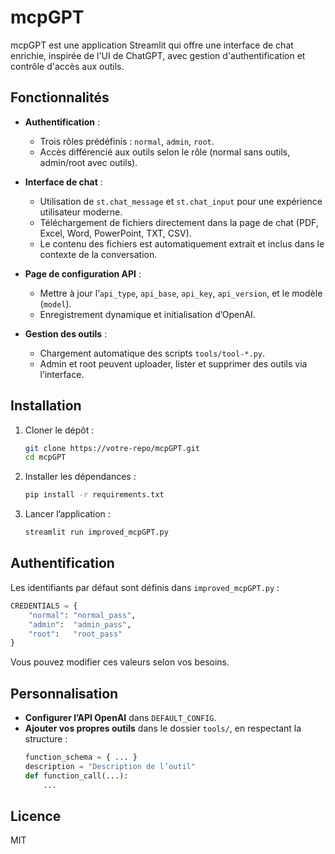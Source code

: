 # mcpGPT

mcpGPT est une application Streamlit qui offre une interface de chat enrichie, inspirée de l'UI de ChatGPT, avec gestion d'authentification et contrôle d'accès aux outils.

## Fonctionnalités

- **Authentification** :  
  - Trois rôles prédéfinis : `normal`, `admin`, `root`.  
  - Accès différencié aux outils selon le rôle (normal sans outils, admin/root avec outils).

- **Interface de chat** :  
  - Utilisation de `st.chat_message` et `st.chat_input` pour une expérience utilisateur moderne.  
  - Téléchargement de fichiers directement dans la page de chat (PDF, Excel, Word, PowerPoint, TXT, CSV).  
  - Le contenu des fichiers est automatiquement extrait et inclus dans le contexte de la conversation.

- **Page de configuration API** :  
  - Mettre à jour l’`api_type`, `api_base`, `api_key`, `api_version`, et le modèle (`model`).  
  - Enregistrement dynamique et initialisation d’OpenAI.

- **Gestion des outils** :  
  - Chargement automatique des scripts `tools/tool-*.py`.  
  - Admin et root peuvent uploader, lister et supprimer des outils via l’interface.

## Installation

1. Cloner le dépôt :  
   ```bash
   git clone https://votre-repo/mcpGPT.git
   cd mcpGPT
   ```

2. Installer les dépendances :  
   ```bash
   pip install -r requirements.txt
   ```

3. Lancer l’application :  
   ```bash
   streamlit run improved_mcpGPT.py
   ```

## Authentification

Les identifiants par défaut sont définis dans `improved_mcpGPT.py` :

```python
CREDENTIALS = {
    "normal": "normal_pass",
    "admin":  "admin_pass",
    "root":   "root_pass"
}
```

Vous pouvez modifier ces valeurs selon vos besoins.

## Personnalisation

- **Configurer l’API OpenAI** dans `DEFAULT_CONFIG`.  
- **Ajouter vos propres outils** dans le dossier `tools/`, en respectant la structure :
  ```python
  function_schema = { ... }
  description = "Description de l’outil"
  def function_call(...):
      ...
  ```

## Licence

MIT
